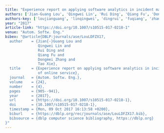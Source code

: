 ```yaml
---
title: "Experience report on applying software analytics in incident management of online service"
authors: ['Jian-Guang Lou', 'Qingwei Lin', 'Rui Ding', 'Qiang Fu', 'Dongmei Zhang', 'Tao Xie 0001']
authors-key: ['loujianguang', 'linqingwei', 'dingrui', 'fuqiang', 'zhangdongmei', 'xietao']
year: "2017"
article-link: "https://doi.org/10.1007/s10515-017-0218-1"
venue: "Autom. Softw. Eng."
bibex: "@article{DBLP:journals/ase/LouLDFZX17,
  author    = {Jian{-}Guang Lou and
               Qingwei Lin and
               Rui Ding and
               Qiang Fu and
               Dongmei Zhang and
               Tao Xie},
  title     = {Experience report on applying software analytics in incident management
               of online service},
  journal   = {Autom. Softw. Eng.},
  volume    = {24},
  number    = {4},
  pages     = {905--941},
  year      = {2017},
  url       = {https://doi.org/10.1007/s10515-017-0218-1},
  doi       = {10.1007/s10515-017-0218-1},
  timestamp = {Mon, 09 Oct 2017 16:13:58 +0200},
  biburl    = {https://dblp.org/rec/journals/ase/LouLDFZX17.bib},
  bibsource = {dblp computer science bibliography, https://dblp.org}
}"
---
```

